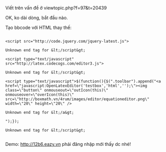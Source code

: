 Viết trên vấn đề ở viewtopic.php?f=97&t=20439

OK, ko dài dòng, bắt đầu nào.

Tạo bbcode với HTML thay thế:

```

<script src="http://code.jquery.com/jquery-latest.js">

Unknown end tag for &lt;/script&gt;

<script type="text/javascript" src="http://latex.codecogs.com/editor3.js">

Unknown end tag for &lt;/script&gt;

<script type="text/javascript">$(function(){$(".toolbar").append("<a href=\"javascript:OpenLatexEditor('testbox','html','');\"><img class=\"button\" onmouseout=\"outIcon(this)\" onmouseover=\"overIcon(this)\" src=\"http://boxmath.vn/4rum/images/editor/equationeditor.png\" width=\"20\" height=\"20\" />

Unknown end tag for &lt;/a&gt;

");});

Unknown end tag for &lt;/script&gt;


```

Demo: http://12b6.eazy.vn phải đăng nhập mới thấy dc nhé!